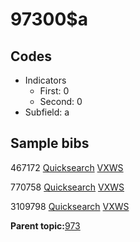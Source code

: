 # 97300$a

## Codes

-   Indicators
    -   First: 0
    -   Second: 0
-   Subfield: a

## Sample bibs

467172 [Quicksearch](https://search.library.yale.edu/catalog/467172) [VXWS](http://prodorbis.library.yale.edu:7014/vxws/GetHoldingsService?bibId=467172)

770758 [Quicksearch](https://search.library.yale.edu/catalog/770758) [VXWS](http://prodorbis.library.yale.edu:7014/vxws/GetHoldingsService?bibId=770758)

3109798 [Quicksearch](https://search.library.yale.edu/catalog/3109798) [VXWS](http://prodorbis.library.yale.edu:7014/vxws/GetHoldingsService?bibId=3109798)

**Parent topic:**[973](../../tags/973/973.md)

